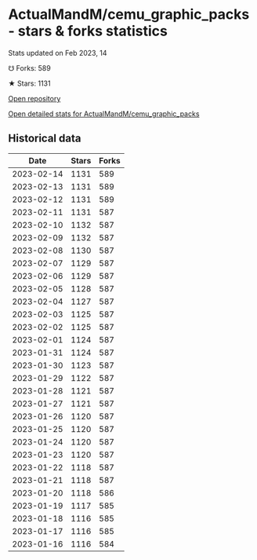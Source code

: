 # ActualMandM/cemu_graphic_packs - stars & forks statistics

Stats updated on Feb 2023, 14

☋ Forks: 589

★ Stars: 1131

[Open repository](https://github.com/ActualMandM/cemu_graphic_packs)

[Open detailed stats for ActualMandM/cemu_graphic_packs](https://reviewgithub.com/rep/ActualMandM/cemu_graphic_packs)

## Historical data
| Date | Stars | Forks |
|------|-------|-------|
| 2023-02-14 | 1131 | 589 | 
| 2023-02-13 | 1131 | 589 | 
| 2023-02-12 | 1131 | 589 | 
| 2023-02-11 | 1131 | 587 | 
| 2023-02-10 | 1132 | 587 | 
| 2023-02-09 | 1132 | 587 | 
| 2023-02-08 | 1130 | 587 | 
| 2023-02-07 | 1129 | 587 | 
| 2023-02-06 | 1129 | 587 | 
| 2023-02-05 | 1128 | 587 | 
| 2023-02-04 | 1127 | 587 | 
| 2023-02-03 | 1125 | 587 | 
| 2023-02-02 | 1125 | 587 | 
| 2023-02-01 | 1124 | 587 | 
| 2023-01-31 | 1124 | 587 | 
| 2023-01-30 | 1123 | 587 | 
| 2023-01-29 | 1122 | 587 | 
| 2023-01-28 | 1121 | 587 | 
| 2023-01-27 | 1121 | 587 | 
| 2023-01-26 | 1120 | 587 | 
| 2023-01-25 | 1120 | 587 | 
| 2023-01-24 | 1120 | 587 | 
| 2023-01-23 | 1120 | 587 | 
| 2023-01-22 | 1118 | 587 | 
| 2023-01-21 | 1118 | 587 | 
| 2023-01-20 | 1118 | 586 | 
| 2023-01-19 | 1117 | 585 | 
| 2023-01-18 | 1116 | 585 | 
| 2023-01-17 | 1116 | 585 | 
| 2023-01-16 | 1116 | 584 | 

